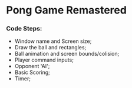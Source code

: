 # Pong Game Remastered

### Code Steps:
* Window name and Screen size;
* Draw the ball and rectangles;
* Ball animation and screen bounds/colision;
* Player command inputs;
* Opponent 'AI';
* Basic Scoring;
* Timer;